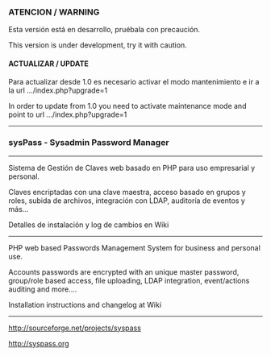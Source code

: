 ### ATENCION / WARNING

Esta versión está en desarrollo, pruébala con precaución.

This version is under development, try it with caution.

#### ACTUALIZAR / UPDATE

Para actualizar desde 1.0 es necesario activar el modo mantenimiento e ir a la url .../index.php?upgrade=1

In order to update from 1.0 you need to activate maintenance mode and point to url .../index.php?upgrade=1

----------------

### sysPass - Sysadmin Password Manager

----------------

Sistema de Gestión de Claves web basado en PHP para uso empresarial y personal.

Claves encriptadas con una clave maestra, acceso basado en grupos y roles, subida de archivos, integración con LDAP, auditoría de eventos y más...

Detalles de instalación y log de cambios en Wiki

----------------

PHP web based Passwords Management System for business and personal use.

Accounts passwords are encrypted with an unique master password, group/role based access, file uploading, LDAP integration, event/actions auditing and more....

Installation instructions and changelog at Wiki

----------------

http://sourceforge.net/projects/syspass

http://syspass.org
